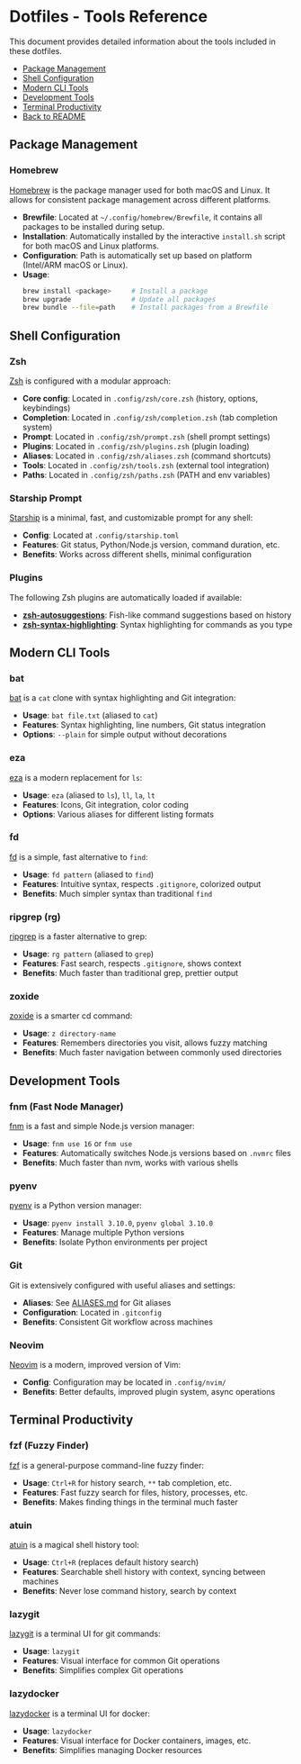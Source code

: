 # Dotfiles - Tools Reference

This document provides detailed information about the tools included in these dotfiles.

- [Package Management](#package-management)
- [Shell Configuration](#shell-configuration)
- [Modern CLI Tools](#modern-cli-tools)
- [Development Tools](#development-tools)
- [Terminal Productivity](#terminal-productivity)
- [Back to README](../README.md)

## Package Management

### Homebrew

[Homebrew](https://brew.sh/) is the package manager used for both macOS and Linux. It allows for consistent package management across different platforms.

- **Brewfile**: Located at `~/.config/homebrew/Brewfile`, it contains all packages to be installed during setup.
- **Installation**: Automatically installed by the interactive `install.sh` script for both macOS and Linux platforms.
- **Configuration**: Path is automatically set up based on platform (Intel/ARM macOS or Linux).
- **Usage**: 
  ```bash
  brew install <package>     # Install a package
  brew upgrade               # Update all packages
  brew bundle --file=path    # Install packages from a Brewfile
  ```

## Shell Configuration

### Zsh

[Zsh](https://www.zsh.org/) is configured with a modular approach:

- **Core config**: Located in `.config/zsh/core.zsh` (history, options, keybindings)
- **Completion**: Located in `.config/zsh/completion.zsh` (tab completion system)
- **Prompt**: Located in `.config/zsh/prompt.zsh` (shell prompt settings)
- **Plugins**: Located in `.config/zsh/plugins.zsh` (plugin loading)
- **Aliases**: Located in `.config/zsh/aliases.zsh` (command shortcuts)
- **Tools**: Located in `.config/zsh/tools.zsh` (external tool integration)
- **Paths**: Located in `.config/zsh/paths.zsh` (PATH and env variables)

### Starship Prompt

[Starship](https://starship.rs/) is a minimal, fast, and customizable prompt for any shell:

- **Config**: Located at `.config/starship.toml`
- **Features**: Git status, Python/Node.js version, command duration, etc.
- **Benefits**: Works across different shells, minimal configuration

### Plugins

The following Zsh plugins are automatically loaded if available:

- **[zsh-autosuggestions](https://github.com/zsh-users/zsh-autosuggestions)**: Fish-like command suggestions based on history
- **[zsh-syntax-highlighting](https://github.com/zsh-users/zsh-syntax-highlighting)**: Syntax highlighting for commands as you type

## Modern CLI Tools

### bat

[bat](https://github.com/sharkdp/bat) is a `cat` clone with syntax highlighting and Git integration:

- **Usage**: `bat file.txt` (aliased to `cat`)
- **Features**: Syntax highlighting, line numbers, Git status integration
- **Options**: `--plain` for simple output without decorations

### eza

[eza](https://github.com/eza-community/eza) is a modern replacement for `ls`:

- **Usage**: `eza` (aliased to `ls`), `ll`, `la`, `lt`
- **Features**: Icons, Git integration, color coding
- **Options**: Various aliases for different listing formats

### fd

[fd](https://github.com/sharkdp/fd) is a simple, fast alternative to `find`:

- **Usage**: `fd pattern` (aliased to `find`)
- **Features**: Intuitive syntax, respects `.gitignore`, colorized output
- **Benefits**: Much simpler syntax than traditional `find`

### ripgrep (rg)

[ripgrep](https://github.com/BurntSushi/ripgrep) is a faster alternative to grep:

- **Usage**: `rg pattern` (aliased to `grep`)
- **Features**: Fast search, respects `.gitignore`, shows context
- **Benefits**: Much faster than traditional grep, prettier output

### zoxide

[zoxide](https://github.com/ajeetdsouza/zoxide) is a smarter cd command:

- **Usage**: `z directory-name`
- **Features**: Remembers directories you visit, allows fuzzy matching
- **Benefits**: Much faster navigation between commonly used directories

## Development Tools

### fnm (Fast Node Manager)

[fnm](https://github.com/Schniz/fnm) is a fast and simple Node.js version manager:

- **Usage**: `fnm use 16` or `fnm use`
- **Features**: Automatically switches Node.js versions based on `.nvmrc` files
- **Benefits**: Much faster than nvm, works with various shells

### pyenv

[pyenv](https://github.com/pyenv/pyenv) is a Python version manager:

- **Usage**: `pyenv install 3.10.0`, `pyenv global 3.10.0`
- **Features**: Manage multiple Python versions
- **Benefits**: Isolate Python environments per project

### Git

Git is extensively configured with useful aliases and settings:

- **Aliases**: See [ALIASES.md](ALIASES.md) for Git aliases
- **Configuration**: Located in `.gitconfig`
- **Benefits**: Consistent Git workflow across machines

### Neovim

[Neovim](https://neovim.io/) is a modern, improved version of Vim:

- **Config**: Configuration may be located in `.config/nvim/`
- **Benefits**: Better defaults, improved plugin system, async operations

## Terminal Productivity

### fzf (Fuzzy Finder)

[fzf](https://github.com/junegunn/fzf) is a general-purpose command-line fuzzy finder:

- **Usage**: `Ctrl+R` for history search, `**` tab completion, etc.
- **Features**: Fast fuzzy search for files, history, processes, etc.
- **Benefits**: Makes finding things in the terminal much faster

### atuin

[atuin](https://github.com/atuinsh/atuin) is a magical shell history tool:

- **Usage**: `Ctrl+R` (replaces default history search)
- **Features**: Searchable shell history with context, syncing between machines
- **Benefits**: Never lose command history, search by context

### lazygit

[lazygit](https://github.com/jesseduffield/lazygit) is a terminal UI for git commands:

- **Usage**: `lazygit`
- **Features**: Visual interface for common Git operations
- **Benefits**: Simplifies complex Git operations

### lazydocker

[lazydocker](https://github.com/jesseduffield/lazydocker) is a terminal UI for docker:

- **Usage**: `lazydocker`
- **Features**: Visual interface for Docker containers, images, etc.
- **Benefits**: Simplifies managing Docker resources
